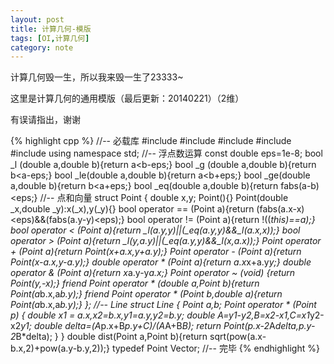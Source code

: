 ```yaml
---
layout: post
title: 计算几何-模版
tags: [OI,计算几何]
category: note
---
```


计算几何毁一生，所以我来毁一生了23333~

这里是计算几何的通用模版（最后更新：20140221）（2维）

有误请指出，谢谢

{% highlight cpp %}
//-- 必载库
#include <iostream>
#include <cstdio>
#include <cstring>
#include <algorithm>
#include <cmath>
using namespace std;
//-- 浮点数运算
const double eps=1e-8;
bool _l (double a,double b){return a<b-eps;}
bool _g (double a,double b){return b<a-eps;}
bool _le(double a,double b){return a<b+eps;}
bool _ge(double a,double b){return b<a+eps;}
bool _eq(double a,double b){return fabs(a-b)<eps;}
//-- 点和向量
struct Point
{
    double x,y;
    Point(){}
    Point(double _x,double _y):x(_x),y(_y){}
    bool   operator == (Point a){return (fabs(a.x-x)<eps)&&(fabs(a.y-y)<eps);}
    bool   operator != (Point a){return !((*this)==a);}
    bool   operator <  (Point a){return _l(a.y,y)||(_eq(a.y,y)&&_l(a.x,x));}
    bool   operator >  (Point a){return _l(y,a.y)||(_eq(a.y,y)&&_l(x,a.x));}
    Point  operator +  (Point a){return Point(x+a.x,y+a.y);}
    Point  operator -  (Point a){return Point(x-a.x,y-a.y);}
    double operator *  (Point a){return a.x*x+a.y*y;}
    double operator &  (Point a){return x*a.y-y*a.x;}
    Point  operator ~  (void)   {return Point(y,-x);}
    friend Point operator *  (double a,Point  b){return Point(a*b.x,a*b.y);}
    friend Point operator *  (Point  b,double a){return Point(a*b.x,a*b.y);}
};
//-- Line
struct Line
{
    Point a,b;
    Point operator * (Point p)
    {
        double x1 = a.x,x2=b.x,y1=a.y,y2=b.y;
        double A=y1-y2,B=x2-x1,C=x1*y2-x2*y1;
        double delta=(A*p.x+B*p.y+C)/(A*A+B*B);
        return Point(p.x-2*A*delta,p.y-2*B*delta);
    }
}
double dist(Point a,Point b){return sqrt(pow(a.x-b.x,2)+pow(a.y-b.y,2));}
typedef Point Vector;
//-- 完毕
{% endhighlight %}
